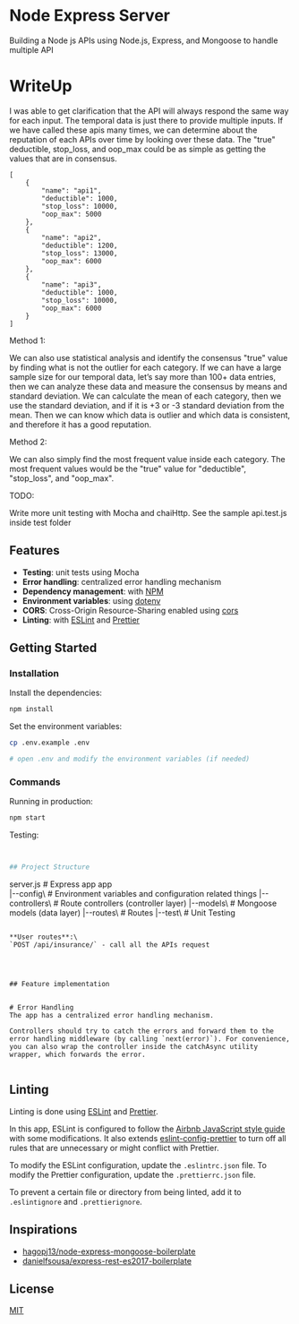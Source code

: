 # Node Express Server

Building a Node js APIs using Node.js, Express, and Mongoose to handle multiple API


# WriteUp

I was able to get clarification that the API will always respond the same way for each input. The temporal data is just there to provide multiple inputs. If we have called these apis many times, we can determine about the reputation of each APIs over time by looking over these data.
The "true" deductible, stop_loss, and oop_max could be as simple as getting the values that are in consensus.

```
[
    {
        "name": "api1",
        "deductible": 1000,
        "stop_loss": 10000,
        "oop_max": 5000
    },
    {
        "name": "api2",
        "deductible": 1200,
        "stop_loss": 13000,
        "oop_max": 6000
    },
    {
        "name": "api3",
        "deductible": 1000,
        "stop_loss": 10000,
        "oop_max": 6000
    }
]
```

Method 1:

We can also use statistical analysis and identify the consensus "true" value by finding what is not the outlier for each category. If we can have a large sample size for our temporal data, let’s say more than 100+ data entries, then we can analyze these data and measure the consensus by means and standard deviation.  We can calculate the mean of each category, then we use the standard deviation, and if it is +3 or -3 standard deviation from the mean. Then we can know which data is outlier and which data is consistent, and therefore it has a good reputation.

Method 2:

We can also simply find the most frequent value inside each category. The most frequent values would be  the "true" value for "deductible", "stop_loss", and "oop_max".


TODO:

Write more unit testing with Mocha and chaiHttp. See the sample api.test.js inside test folder

## Features

- **Testing**: unit tests using Mocha
- **Error handling**: centralized error handling mechanism
- **Dependency management**: with [NPM](https://npm.com)
- **Environment variables**: using [dotenv](https://github.com/motdotla/dotenv)
- **CORS**: Cross-Origin Resource-Sharing enabled using [cors](https://github.com/expressjs/cors)
- **Linting**: with [ESLint](https://eslint.org) and [Prettier](https://prettier.io)

## Getting Started

### Installation

Install the dependencies:

```bash
npm install
```

Set the environment variables:

```bash
cp .env.example .env

# open .env and modify the environment variables (if needed)
```

### Commands

Running in production:

```bash
npm start
```

Testing:

```bash


## Project Structure

```
server.js           # Express app
app\
 |--config\         # Environment variables and configuration related things
 |--controllers\    # Route controllers (controller layer)
 |--models\         # Mongoose models (data layer)
 |--routes\         # Routes
 |--test\           # Unit Testing


```

**User routes**:\
`POST /api/insurance/` - call all the APIs request




## Feature implementation


# Error Handling
The app has a centralized error handling mechanism.

Controllers should try to catch the errors and forward them to the error handling middleware (by calling `next(error)`). For convenience, you can also wrap the controller inside the catchAsync utility wrapper, which forwards the error.


```


## Linting

Linting is done using [ESLint](https://eslint.org/) and [Prettier](https://prettier.io).

In this app, ESLint is configured to follow the [Airbnb JavaScript style guide](https://github.com/airbnb/javascript/tree/master/packages/eslint-config-airbnb-base) with some modifications. It also extends [eslint-config-prettier](https://github.com/prettier/eslint-config-prettier) to turn off all rules that are unnecessary or might conflict with Prettier.

To modify the ESLint configuration, update the `.eslintrc.json` file. To modify the Prettier configuration, update the `.prettierrc.json` file.

To prevent a certain file or directory from being linted, add it to `.eslintignore` and `.prettierignore`.


## Inspirations
- [hagopj13/node-express-mongoose-boilerplate](node-express-mongoose-boilerplate)
- [danielfsousa/express-rest-es2017-boilerplate](https://github.com/danielfsousa/express-rest-es2017-boilerplate)

## License

[MIT](LICENSE)
